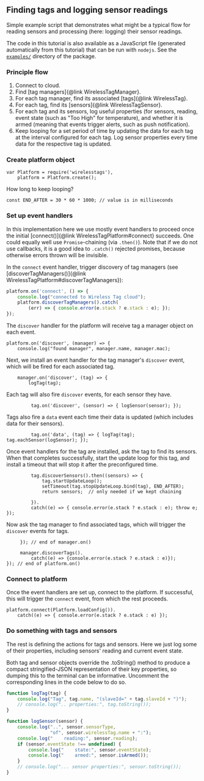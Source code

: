 ## Finding tags and logging sensor readings

Simple example script that demonstrates what might be a typical flow
for reading sensors and processing (here: logging) their sensor
readings.

The code in this tutorial is also available as a JavaScript file
(generated automatically from this tutorial) that can be run with
`nodejs`. See the [`examples/`] directory of the package.

### Principle flow

1. Connect to cloud.
2. Find [tag managers]{@link WirelessTagManager}.
3. For each tag manager, find its associated [tags]{@link WirelessTag}.
4. For each tag, find its [sensors]{@link WirelessTagSensor}.
5. For each tag and its sensors, log useful properties (for
   sensors, reading, event state (such as "Too High" for
   temperature), and whether it is armed (meaning that events
   trigger alerts, such as push notification).
6. Keep looping for a set period of time by updating the data for
   each tag at the interval configured for each tag. Log sensor
   properties every time data for the respective tag is updated.

### Create platform object

    var Platform = require('wirelesstags'),
        platform = Platform.create();

How long to keep looping?

    const END_AFTER = 30 * 60 * 1000; // value is in milliseconds

### Set up event handlers

In this implementation here we use mostly event handlers to proceed
once the initial [connect()]{@link WirelessTagPlatform#connect}
succeeds. One could equally well use `Promise`-chaining (via
`.then()`). Note that if we do not use callbacks, it is a good idea to
`.catch()` rejected promises, because otherwise errors thrown will be
invisible.

In the `connect` event handler, trigger discovery of tag managers (see
[discoverTagManagers()]{@link WirelessTagPlatform#discoverTagManagers}):

```js
platform.on('connect', () => {
    console.log("connected to Wireless Tag cloud");
    platform.discoverTagManagers().catch(
        (err) => { console.error(e.stack ? e.stack : e); });
});
```

The `discover` handler for the platform will receive tag a manager
object on each event.

    platform.on('discover', (manager) => {
        console.log("found manager", manager.name, manager.mac);

Next, we install an event handler for the tag manager's `discover` event,
which will be fired for each associated tag.

        manager.on('discover', (tag) => {
            logTag(tag);

Each tag will also fire `discover` events, for each sensor they have.

             tag.on('discover', (sensor) => { logSensor(sensor); });

Tags also fire a `data` event each time their data is updated (which
includes data for their sensors).

             tag.on('data', (tag) => { logTag(tag); tag.eachSensor(logSensor); });

Once event handlers for the tag are installed, ask the tag to find its
sensors. When that completes successfully, start the update loop for
this tag, and install a timeout that will stop it after the
preconfigured time. 

             tag.discoverSensors().then((sensors) => {
                 tag.startUpdateLoop();
                 setTimeout(tag.stopUpdateLoop.bind(tag), END_AFTER);
                 return sensors;  // only needed if we kept chaining

             }).
             catch((e) => { console.error(e.stack ? e.stack : e); throw e; });

Now ask the tag manager to find associated tags, which will trigger
the `discover` events for tags.

         }); // end of manager.on()

         manager.discoverTags().
             catch((e) => {console.error(e.stack ? e.stack : e)});
    }); // end of platform.on()

### Connect to platform

Once the event handlers are set up, connect to the platform. If
successful, this will trigger the `connect` event, from which the rest
proceeds.

    platform.connect(Platform.loadConfig()).
        catch((e) => { console.error(e.stack ? e.stack : e) });

### Do something with tags and sensors

The rest is defining the actions for tags and sensors. Here we just
log some of their properties, including sensors' reading and current
event state.

Both tag and sensor objects override the .toString() method to
produce a compact stringified-JSON representation of their key
properties, so dumping this to the terminal can be informative.
Uncomment the corresponding lines in the code below to do so.

```js
function logTag(tag) {
    console.log("Tag", tag.name, "(slaveId=" + tag.slaveId + ")");
    // console.log(".. properties:", tag.toString());
}

function logSensor(sensor) {
    console.log("..", sensor.sensorType,
                "of", sensor.wirelessTag.name + ":");
    console.log("    reading:", sensor.reading);
    if (sensor.eventState !== undefined) {
        console.log("    state:", sensor.eventState);
        console.log("    armed:", sensor.isArmed());
    }
    // console.log("... sensor properties:", sensor.toString());
}
```

[`examples/`]: https://github.com/hlapp/wirelesstags-js/tree/master/examples
